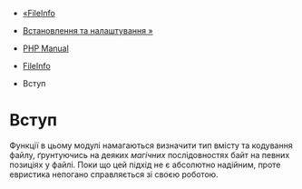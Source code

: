 - [«FileInfo](book.fileinfo.md)
- [Встановлення та налаштування »](fileinfo.setup.md)

- [PHP Manual](index.md)
- [FileInfo](book.fileinfo.md)
-   Вступ

# Вступ

Функції в цьому модулі намагаються визначити тип вмісту та кодування
файлу, ґрунтуючись на деяких *магічних* послідовностях байт на
певних позиціях у файлі. Поки що цей підхід не є абсолютно
надійним, проте евристика непогано справляється зі своєю роботою.
